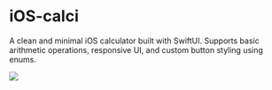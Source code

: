 # iOS-calci
A clean and minimal iOS calculator built with SwiftUI. Supports basic arithmetic operations, responsive UI, and custom button styling using enums.



<img src="Screenshot 2025-07-28 at 3.10.34 PM.jpg">
